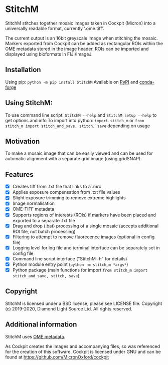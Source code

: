 # StitchM
StitchM stitches together mosaic images taken in Cockpit (Micron)
into a universally readable format, currently '.ome.tiff'.

The current output is an 16bit greyscale image when stitching the mosaic.
Markers exported from Cockpit can be added as rectangular ROIs within the OME
metadata stored in the image header. ROIs can be imported and displayed using
bioformats in FIJI/ImageJ.

## Installation
Using pip: `python -m pip install StitchM`
Available on [PyPI](https://pypi.org/project/StitchM/) and [conda-forge](https://github.com/conda-forge/stitchm-feedstock)

## Using StitchM:
To use command line script: `StitchM --help` and `StitchM setup --help` to get options and info
To import into python: `import stitch_m` or `from stitch_m import stitch_and_save, stitch, save` depending on usage


## Motivation
To make a mosaic image that can be easily viewed and can be used for automatic 
alignment with a separate grid image (using gridSNAP).

## Features
- [x] Creates tiff from .txt file that links to a .mrc
- [x] Applies exposure compensation from .txt file values
- [x] Slight exposure trimming to remove extreme highlights
- [x] Image normalisation
- [x] OME-TIFF metadata
- [x] Supports regions of interests (ROIs) if markers have been placed and exported to a separate .txt file
- [x] Drag and drop (.bat) processing of a single mosaic (accepts additional ROI file, not batch processing)
- [x] Filtering to attempt to remove fluorecence images (optional in config file)
- [x] Logging level for log file and terminal interface can be separately set in config file
- [x] Command line script interface ("StitchM -h" for details)
- [x] Python module entry point (`python -m stitch_m *args*`)
- [x] Python package (main functions for import `from stitch_m import stitch_and_save, stitch, save`)

## Copyright

StitchM is licensed under a BSD license, please see LICENSE file.
Copyright (c) 2019-2020, Diamond Light Source Ltd. All rights reserved.

## Additional information

StitchM uses [OME metadata](https://docs.openmicroscopy.org/ome-model/6.0.0/).

As Cockpit creates the images and accompanying files, so was referenced for the
creation of this software. Cockpit is licensed under GNU and can be found at
https://github.com/MicronOxford/cockpit
